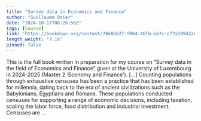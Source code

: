 ```yaml
---
title: "Survey data in Economics and Finance"
author: "Guillaume Osier"
date: "2024-10-17T06:26:56Z"
tags: [Course]
link: "https://bookdown.org/content/78e0de27-f084-46fb-be7c-c77a199d2abf/"
length_weight: "7.1%"
pinned: false
---
```


This is the full book written in preparation for my course on “Survey data in the field of Economics and Finance” given at the University of Luxembourg in 2024-2025 (Master 2 ‘Economy and Finance’). [...] Counting populations through exhaustive censuses has been a practice that has been established for millennia, dating back to the era of ancient civilizations such as the Babylonians, Egyptians and Romans. These populations conducted censuses for supporting a range of economic decisions, including taxation, scaling the labor force, food distribution and industrial investment. Censuses are ...
